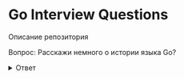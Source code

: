 # Go Interview Questions
Описание репозитория

Вопрос: Расскажи немного о истории языка Go?

<details>
  <summary>Ответ</summary>
История языка
</details>
